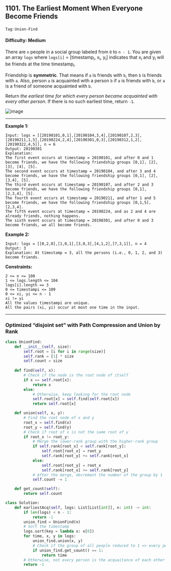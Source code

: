 ## 1101. The Earliest Moment When Everyone Become Friends

```Tag```: ```Union-Find```

#### Difficulty: Medium

There are ```n``` people in a social group labeled from ```0``` to ```n - 1```. You are given an array ```logs``` where ```logs[i]``` = [timestamp<sub>i</sub>, x<sub>i</sub>, y<sub>i</sub>] indicates that x<sub>i</sub> and y<sub>i</sub> will be friends at the time timestamp<sub>i</sub>.

Friendship is __symmetric__. That means if ```a``` is friends with ```b```, then ```b``` is friends with ```a```. Also, person ```a``` is acquainted with a person ```b``` if ```a``` is friends with ```b```, or ```a``` is a friend of someone acquainted with ```b```.

Return _the earliest time for which every person became acquainted with every other person_. If there is no such earliest time, return ```-1```.

![image](https://user-images.githubusercontent.com/35042430/211407250-7411e922-e83d-4741-a690-876b69eedafd.png)

---

__Example 1:__
```
Input: logs = [[20190101,0,1],[20190104,3,4],[20190107,2,3],[20190211,1,5],[20190224,2,4],[20190301,0,3],[20190312,1,2],[20190322,4,5]], n = 6
Output: 20190301
Explanation: 
The first event occurs at timestamp = 20190101, and after 0 and 1 become friends, we have the following friendship groups [0,1], [2], [3], [4], [5].
The second event occurs at timestamp = 20190104, and after 3 and 4 become friends, we have the following friendship groups [0,1], [2], [3,4], [5].
The third event occurs at timestamp = 20190107, and after 2 and 3 become friends, we have the following friendship groups [0,1], [2,3,4], [5].
The fourth event occurs at timestamp = 20190211, and after 1 and 5 become friends, we have the following friendship groups [0,1,5], [2,3,4].
The fifth event occurs at timestamp = 20190224, and as 2 and 4 are already friends, nothing happens.
The sixth event occurs at timestamp = 20190301, and after 0 and 3 become friends, we all become friends.
```

__Example 2:__
```
Input: logs = [[0,2,0],[1,0,1],[3,0,3],[4,1,2],[7,3,1]], n = 4
Output: 3
Explanation: At timestamp = 3, all the persons (i.e., 0, 1, 2, and 3) become friends.
```

__Constraints:__
```
2 <= n <= 100
1 <= logs.length <= 104
logs[i].length == 3
0 <= timestampi <= 109
0 <= xi, yi <= n - 1
xi != yi
All the values timestampi are unique.
All the pairs (xi, yi) occur at most one time in the input.
```

---

### Optimized “disjoint set” with Path Compression and Union by Rank

```Python
class UnionFind:
    def __init__(self, size):
        self.root = [i for i in range(size)]
        self.rank = [1] * size
        self.count = size
    
    def find(self, x):
        # Check if the node is the root node of itself
        if x == self.root[x]:
            return x
        else:
            # Otherwise, keep looking for the root node
            self.root[x] = self.find(self.root[x])
            return self.root[x]

    def union(self, x, y):
        # Find the root node of x and y
        root_x = self.find(x)
        root_y = self.find(y)
        # Check if root of x is not the same root of y
        if root_x != root_y:
            # Merge the lower-rank group with the higher-rank group
            if self.rank[root_x] < self.rank[root_y]:
                self.root[root_x] = root_y
                self.rank[root_y] += self.rank[root_x]
            else:
                self.root[root_y] = root_x
                self.rank[root_x] += self.rank[root_y]
            # After the merge, decrement the number of the group by 1
            self.count -= 1

    def get_count(self):
        return self.count

class Solution:
    def earliestAcq(self, logs: List[List[int]], n: int) -> int:
        if len(logs) < n - 1:
            return -1
        union_find = UnionFind(n)
        # Sort the timestamp
        logs.sort(key = lambda x: x[0])
        for time, x, y in logs:
            union_find.union(x, y)
            # Check if the group of all people reduced to 1 => every person became acquainted with every other person
            if union_find.get_count() == 1:
                return time
        # Otherwise, not every person is the acquaitance of each other
        return -1
        
        
        
```
